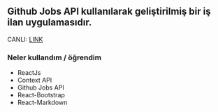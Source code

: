 
## Github Jobs API kullanılarak geliştirilmiş bir iş ilan uygulamasıdır.

CANLI: [LINK](https://furkancakici.github.io/github-jobs-app-reactjs/)

### Neler kullandım / öğrendim 

- ReactJs
- Context API
- Github Jobs API
- React-Bootstrap
- React-Markdown
